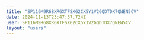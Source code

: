 ```yaml
---
title: "SP116M9R68XRGXTFSXG2CX5Y1V2GQDTDX7QNEN5CV"
date: 2024-11-13T23:47:37.724Z
user: SP116M9R68XRGXTFSXG2CX5Y1V2GQDTDX7QNEN5CV
layout: "users"
---
```

    